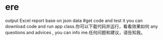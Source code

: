 # ere
output Excel report base on json data
#get code and test it
you can download code and run app class.你可以下载代码并运行，看看效果如何
any questions and advices , you can info me.任何问题和建议，请告知我。
